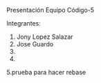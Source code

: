 Presentación Equipo Código-5

Integrantes:

1. Jony Lopez Salazar
2. Jose Guardo
3.
4.
5.prueba para hacer rebase
